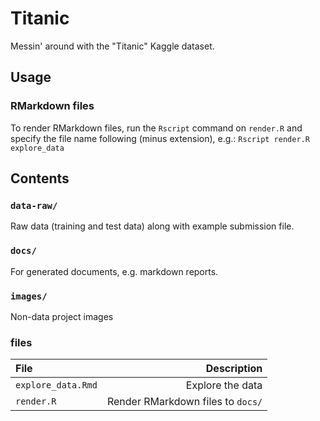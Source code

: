 # Titanic

Messin' around with the "Titanic" Kaggle dataset. 

## Usage

### RMarkdown files

To render RMarkdown files, run the `Rscript` command on `render.R` and specify the file name following (minus extension), e.g.:
`Rscript render.R explore_data`

## Contents

### `data-raw/`

Raw data (training and test data) along with example submission file.

### `docs/`

For generated documents, e.g. markdown reports.

### `images/`

Non-data project images

### files

| File | Description |
|:---- | -----------:|
| `explore_data.Rmd` | Explore the data |
| `render.R`         | Render RMarkdown files to `docs/` |
